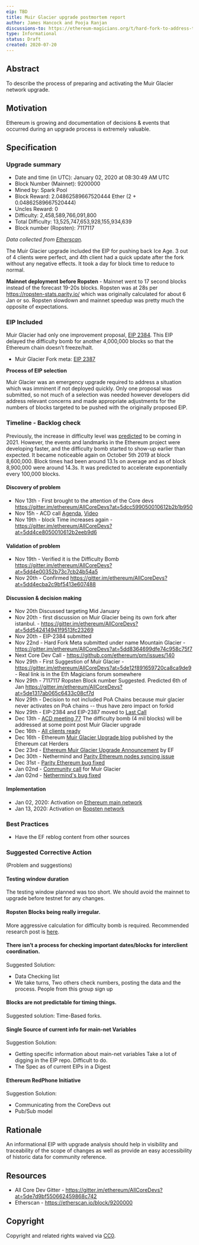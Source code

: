 ```yaml
---
eip: TBD
title: Muir Glacier upgrade postmortem report
author: James Hancock and Pooja Ranjan 
discussions-to: https://ethereum-magicians.org/t/hard-fork-to-address-the-ice-age-eip-2387
type: Informational
status: Draft
created: 2020-07-20
---
```


## Abstract

To describe the process of preparing and activating the Muir Glacier network upgrade.

## Motivation

Ethereum is growing and documentation of decisions & events that occurred during an upgrade process is extremely valuable.

## Specification

### Upgrade summary 
* Date and time (in UTC): January 02, 2020 at 08:30:49 AM UTC
* Block Number (Mainnet): 9200000
* Mined by: Spark Pool
* Block Reward: 2.04862589667520444 Ether (2 + 0.04862589667520444)
* Uncles Reward: 0
* Difficulty: 2,458,589,766,091,800
* Total Difficulty: 13,525,747,653,928,155,934,639
* Block number (Ropsten): 7117117

*Data collected from [Etherscan](https://etherscan.io/block/9200000).*


The Muir Glacier upgrade included the EIP for pushing back Ice Age. 3 out of 4 clients were perfect, and 4th client had a quick update after the fork without any negative effects. It took a day for block time to reduce to normal.

**Mainnet deployment before Ropsten** - Mainnet went to 17 second blocks instead of the forecast 19-20s blocks. Ropsten was at 28s per https://ropsten-stats.parity.io/ which was originally calculated for about 6 Jan or so. Ropsten slowdown and mainnet speedup was pretty much the opposite of expectations. 


### EIP Included 

Muir Glacier had only one improvement proposal, [EIP 2384](https://eips.ethereum.org/EIPS/eip-2384). This EIP delayed the difficulty bomb for another 4,000,000 blocks so that the Ethereum chain doesn’t freeze/halt. 

* Muir Glacier Fork meta: [EIP 2387](https://eips.ethereum.org/EIPS/eip-2387) 

**Process of EIP selection**

Muir Glacier was an emergency upgrade required to address a situation which was imminent if not deployed quickly. Only one proposal was submitted, so not much of a selection was needed however developers did address relevant concerns and made appropriate adjustments for the numbers of blocks targeted to be pushed with the originally proposed EIP.

### Timeline - Backlog check

Previously, the increase in difficulty level was [predicted](https://www.reddit.com/r/ethereum/comments/4iozgf/in_around_14_month_the_difficulty_bomb_will_make/d30c0lq/) to be coming in 2021. However, the events and landmarks in the Ethereum project were developing faster, and the difficulty bomb started to show-up earlier than expected. It became noticeable again on October 5th 2019 at block 8,600,000. Block times had been around 13.1s on average and as of block 8,900,000 were around 14.3s. It was predicted to accelerate exponentially every 100,000 blocks. 

#### Discovery of problem 
* Nov 13th - First brought to the attention of the Core devs https://gitter.im/ethereum/AllCoreDevs?at=5dcc599050010612b2b1b950
* Nov 15h - ACD call [Agenda](https://github.com/ethereum/pm/issues/138), [Video](https://youtu.be/3qZFiETlDtk?t=3457)
* Nov 19th - block Time increases again - https://gitter.im/ethereum/AllCoreDevs?at=5dd4ce8050010612b2eeb9d6

#### Validation of problem
* Nov 19th - Verified it is the Difficulty Bomb https://gitter.im/ethereum/AllCoreDevs?at=5dd4e00352b73c7cb24b54a5
* Nov 20th - Confirmed https://gitter.im/ethereum/AllCoreDevs?at=5dd4ecba2c9bf5413e607488

#### Discussion & decision making 
* Nov 20th Discussed targeting Mid January
* Nov 20th - first discussion on Muir Glacier being its own fork after istanbul. - https://gitter.im/ethereum/AllCoreDevs?at=5dd542414941f9513fc23269
* Nov 20th - EIP-2384 submitted
* Nov 22nd - Hard Fork Meta submitted under name Mountain Glacier - https://gitter.im/ethereum/AllCoreDevs?at=5dd8364699dfe74c958c75f7 
* Next Core Dev Call - https://github.com/ethereum/pm/issues/140
* Nov 29th -  First Suggestion of Muir Glacier - https://gitter.im/ethereum/AllCoreDevs?at=5de12f891659720ca8ca9de9 - Real link is in the Eth Magicians forum somewhere
* Nov 29th - 7117117 Ropsten Block number Suggested. Predicted 6th of Jan https://gitter.im/ethereum/AllCoreDevs?at=5de1317ab065c6433c08cf7d
* Nov 29th - Decision to not included PoA Chains because muir glacier never activates on PoA chains -- thus have zero impact on forkid
* Nov 29th - EIP-2384 and EIP-2387 moved to [Last Call](https://github.com/ethereum/EIPs/pull/2408)
* Dec 13th - [ACD meeting 77](https://github.com/ethereum/pm/blob/master/All%20Core%20Devs%20Meetings/Meeting%2077.md) The difficulty bomb (4 mil blocks) will be addressed at some point post Muir Glacier upgrade
* Dec 16th - [All clients ready](https://gitter.im/ethereum/AllCoreDevs?at=5df82418578ecf4b1fb7991a)
* Dec 16th - Ethereum [Muir Glacier Upgrade blog](https://medium.com/ethereum-cat-herders/ethereum-muir-glacier-upgrade-89b8cea5a210) published by the Ethereum cat Herders
* Dec 23rd - [Ethereum Muir Glacier Upgrade Announcement](https://blog.ethereum.org/2019/12/23/ethereum-muir-glacier-upgrade-announcement/) by EF
* Dec 30th - Nethermind and [Parity Ethereum nodes syncing issue](https://gitter.im/ethereum/AllCoreDevs?at=5e0abb7e2640a676295a0d6d) 
* Dec 31st - [Parity Ethereum bug fixed](https://www.parity.io/new-parity-ethereum-update-protects-against-possible-attack/)
* Jan 02nd - [Community call](https://gitter.im/ethereum/AllCoreDevs?at=5e0da713eaa2cd096fde7365) for Muir Glacier 
* Jan 02nd - [Nethermind's bug fixed](https://gitter.im/ethereum/AllCoreDevs?at=5e0ddf550fd3413f4c942e6c)

#### Implementation
* Jan 02, 2020: Activation on [Ethereum main network](https://etherscan.io/block/9200000)
* Jan 13, 2020: Activation on [Ropsten network](https://ropsten.etherscan.io/block/7117117)

### Best Practices
* Have the EF reblog content from other sources

### Suggested Corrective Action
(Problem and suggestions)

#### Testing window duration
The testing window planned was too short. We should avoid the mainnet to upgrade before testnet for any changes.

#### Ropsten Blocks being really irregular.
More aggressive calculation for difficulty bomb is required. Recommended research post is [here](https://ethresear.ch/t/deep-dive-into-current-pow-difficulty-adjustment-algorithm-and-a-possible-alternative/5267/12).

#### There isn’t a process for checking important dates/blocks for interclient coordination. 
Suggested Solution: 
* Data Checking list
* We take turns, Two others check numbers, posting the data and the process. People from this group sign up 

#### Blocks are not predictable for timing things.
Suggested solution:
Time-Based forks.

#### Single Source of current info for main-net Variables
Suggestion Solution: 
* Getting specific information about main-net variables Take a lot of digging in the EIP repo. Difficult to do.
* The Spec as of current EIPs in a Digest

#### Ethereum RedPhone Initiative
Suggestion Solution: 
* Communicating from the CoreDevs out
* Pub/Sub model


## Rationale

An informational EIP with upgrade analysis should help in visibility and traceability of the scope of changes as well as provide an easy accessibility of historic data for community reference.

## Resources
* All Core Dev Gitter - https://gitter.im/ethereum/AllCoreDevs?at=5de7d9bf550662459868c742
* Etherscan - https://etherscan.io/block/9200000

## Copyright

Copyright and related rights waived via [CC0](https://creativecommons.org/publicdomain/zero/1.0/).

